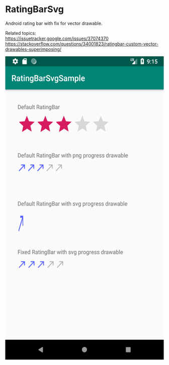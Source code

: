 # RatingBarSvg    
Android rating bar with fix for vector drawable.    

Related topics:    
https://issuetracker.google.com/issues/37074370    
https://stackoverflow.com/questions/34001823/ratingbar-custom-vector-drawables-superimposing/    
    
<p align="center">
  <img width="540" height="960" src="https://raw.githubusercontent.com/Malligan/RatingBarSvg/master/RatingBarSvgSample/RatingBarSvgScreen.png">
</p>
